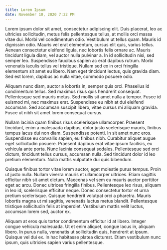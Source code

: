```yaml
---
title: Lorem Ipsum
date: November 10, 2020 7:22 PM
---
```

<!--StartFragment-->

Lorem ipsum dolor sit amet, consectetur adipiscing elit. Duis placerat, leo ac ultricies sollicitudin, metus felis pellentesque tellus, at mollis orci massa vitae dui. Morbi vel condimentum odio. Vestibulum ut tellus quam. Mauris id dignissim odio. Mauris vel erat elementum, cursus elit quis, varius tellus. Aenean consectetur eleifend ligula, nec lobortis felis ornare ac. Mauris tincidunt ligula diam, vel auctor nulla pulvinar a. In id sollicitudin nisi, sed semper leo. Suspendisse faucibus sapien ac erat dapibus rutrum. Morbi venenatis iaculis tellus vel tristique. Nullam sed ex in orci fringilla elementum sit amet eu libero. Nam eget tincidunt lectus, quis gravida diam. Sed est lorem, dapibus ac nulla vitae, commodo posuere odio.

Aliquam nunc diam, auctor a lobortis in, semper quis orci. Phasellus id condimentum tellus. Sed maximus risus quis hendrerit consequat. Pellentesque sed mauris metus. Sed mollis sit amet nulla a tempor. Fusce id euismod mi, nec maximus erat. Suspendisse eu nibh at dui eleifend accumsan. Sed accumsan suscipit libero, vitae cursus mi aliquam gravida. Fusce ut nibh sit amet lorem consequat cursus.

Nullam lacinia quam finibus risus scelerisque ullamcorper. Praesent tincidunt, enim a malesuada dapibus, dolor justo scelerisque mauris, finibus tempus lacus dui non diam. Suspendisse potenti. In sit amet nunc eros. Suspendisse eu convallis sapien, eu finibus nibh. Curabitur aliquet augue eget sollicitudin posuere. Praesent dapibus erat vitae ipsum facilisis, eu vehicula ante porta. Nunc lacinia consequat sodales. Pellentesque sed orci dictum, tincidunt tellus cursus, accumsan nulla. Sed tincidunt dolor id leo pretium elementum. Nulla mattis vulputate dui quis bibendum.

Quisque finibus tortor vitae lorem auctor, eget molestie purus tempus. Proin ut justo nulla. Nullam viverra mauris et ullamcorper ultrices. Etiam sagittis efficitur nibh sit amet dictum. Maecenas vel sem eu mauris auctor porttitor eget ac arcu. Donec ultrices fringilla finibus. Pellentesque leo risus, aliquam in leo id, scelerisque efficitur neque. Donec consectetur tortor et urna pretium scelerisque. Quisque hendrerit volutpat orci a pharetra. Mauris lobortis magna ut mi sagittis, venenatis luctus metus blandit. Pellentesque tristique sollicitudin felis at imperdiet. Vestibulum mattis velit luctus, accumsan lorem sed, auctor ex.

Aliquam at eros quis tortor condimentum efficitur id at libero. Integer congue vehicula malesuada. Ut et enim aliquet, congue lacus in, aliquam libero. In purus nulla, venenatis ut sollicitudin quis, hendrerit at ipsum. Quisque vel dui ex. In hac habitasse platea dictumst. Etiam vestibulum nunc ipsum, quis ultricies sapien varius pellentesque.

<!--EndFragment-->